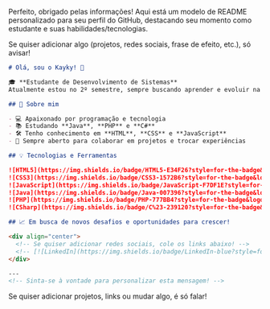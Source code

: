 Perfeito, obrigado pelas informações! Aqui está um modelo de README personalizado para seu perfil do GitHub, destacando seu momento como estudante e suas habilidades/tecnologias.

Se quiser adicionar algo (projetos, redes sociais, frase de efeito, etc.), só avisar!

````markdown name=README.md
# Olá, sou o Kayky! 👋

🎓 **Estudante de Desenvolvimento de Sistemas**  
Atualmente estou no 2º semestre, sempre buscando aprender e evoluir na área de tecnologia.

## 🚀 Sobre mim

- 💻 Apaixonado por programação e tecnologia
- 📚 Estudando **Java**, **PHP** e **C#**
- 🛠️ Tenho conhecimento em **HTML**, **CSS** e **JavaScript**
- 🤝 Sempre aberto para colaborar em projetos e trocar experiências

## 💡 Tecnologias e Ferramentas

![HTML5](https://img.shields.io/badge/HTML5-E34F26?style=for-the-badge&logo=html5&logoColor=white)
![CSS3](https://img.shields.io/badge/CSS3-1572B6?style=for-the-badge&logo=css3&logoColor=white)
![JavaScript](https://img.shields.io/badge/JavaScript-F7DF1E?style=for-the-badge&logo=javascript&logoColor=black)
![Java](https://img.shields.io/badge/Java-007396?style=for-the-badge&logo=java&logoColor=white)
![PHP](https://img.shields.io/badge/PHP-777BB4?style=for-the-badge&logo=php&logoColor=white)
![CSharp](https://img.shields.io/badge/C%23-239120?style=for-the-badge&logo=c-sharp&logoColor=white)

## 📈 Em busca de novos desafios e oportunidades para crescer!

<div align="center">
  <!-- Se quiser adicionar redes sociais, cole os links abaixo! -->
  <!-- [![LinkedIn](https://img.shields.io/badge/LinkedIn-blue?style=for-the-badge&logo=linkedin&logoColor=white)](SEULINK) -->
</div>

---
<!-- Sinta-se à vontade para personalizar esta mensagem! -->
````

Se quiser adicionar projetos, links ou mudar algo, é só falar!
